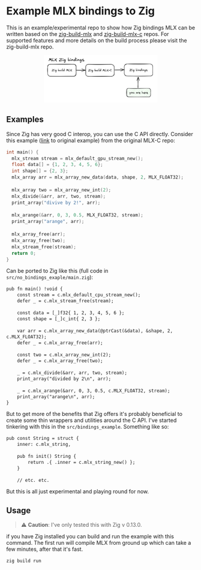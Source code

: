 # Example MLX bindings to Zig

This is an example/experimental repo to show how Zig bindings MLX can be written based on the [zig-build-mlx](https://github.com/ErikKaum/zig-build-mlx) and [zig-build-mlx-c](https://github.com/ErikKaum/zig-build-mlx-c) repos. For supported features and more details on the build process please visit the zig-build-mlx repo.

<div align="center">
    <img src="https://github.com/erikkaum/example-zig-mlx-bindings/blob/main/assets/bindings.png" width=60% height=60%>
</div>

## Examples

Since Zig has very good C interop, you can use the C API directly. Consider this example ([link](https://github.com/ml-explore/mlx-c/blob/main/examples/example.c) to original example) from the original MLX-C repo:

```C
int main() {
  mlx_stream stream = mlx_default_gpu_stream_new();
  float data[] = {1, 2, 3, 4, 5, 6};
  int shape[] = {2, 3};
  mlx_array arr = mlx_array_new_data(data, shape, 2, MLX_FLOAT32);

  mlx_array two = mlx_array_new_int(2);
  mlx_divide(&arr, arr, two, stream);
  print_array("divive by 2!", arr);

  mlx_arange(&arr, 0, 3, 0.5, MLX_FLOAT32, stream);
  print_array("arange", arr);

  mlx_array_free(arr);
  mlx_array_free(two);
  mlx_stream_free(stream);
  return 0;
}
```

Can be ported to Zig like this (full code in `src/no_bindings_exaple/main.zig`):
```zig
pub fn main() !void {
    const stream = c.mlx_default_cpu_stream_new();
    defer _ = c.mlx_stream_free(stream);

    const data = [_]f32{ 1, 2, 3, 4, 5, 6 };
    const shape = [_]c_int{ 2, 3 };

    var arr = c.mlx_array_new_data(@ptrCast(&data), &shape, 2, c.MLX_FLOAT32);
    defer _ = c.mlx_array_free(arr);

    const two = c.mlx_array_new_int(2);
    defer _ = c.mlx_array_free(two);

    _ = c.mlx_divide(&arr, arr, two, stream);
    print_array("divided by 2\n", arr);

    _ = c.mlx_arange(&arr, 0, 3, 0.5, c.MLX_FLOAT32, stream);
    print_array("arange\n", arr);
}
```

But to get more of the benefits that Zig offers it's probably beneficial to create some thin wrappers and utilities around the C API. I've started tinkering with this in the `src/bindings_example`. Something like so: 

```zig
pub const String = struct {
    inner: c.mlx_string,

    pub fn init() String {
        return .{ .inner = c.mlx_string_new() };
    }

    // etc. etc.
```

But this is all just experimental and playing round for now.

## Usage

> ⚠️ **Caution**: I've only tested this with Zig v 0.13.0.

if you have Zig installed you can build and run the example with this command. The first run will compile MLX from ground up which can take a few minutes, after that it's fast.

```bash
zig build run
```

